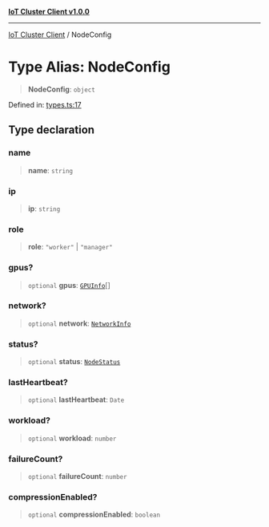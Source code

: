 [**IoT Cluster Client v1.0.0**](../README.md)

***

[IoT Cluster Client](../globals.md) / NodeConfig

# Type Alias: NodeConfig

> **NodeConfig**: `object`

Defined in: [types.ts:17](TypedClusterTypedClusterClusterSimulator/blob/80166f2c04bb6b92e3c371f272ffd6689f4fe724/iot-cluster-client/src/types.ts#L17)

## Type declaration

### name

> **name**: `string`

### ip

> **ip**: `string`

### role

> **role**: `"worker"` \| `"manager"`

### gpus?

> `optional` **gpus**: [`GPUInfo`](GPUInfo.md)[]

### network?

> `optional` **network**: [`NetworkInfo`](NetworkInfo.md)

### status?

> `optional` **status**: [`NodeStatus`](NodeStatus.md)

### lastHeartbeat?

> `optional` **lastHeartbeat**: `Date`

### workload?

> `optional` **workload**: `number`

### failureCount?

> `optional` **failureCount**: `number`

### compressionEnabled?

> `optional` **compressionEnabled**: `boolean`
